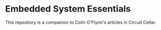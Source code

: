 # Embedded System Essentials

This repository is a companion to Colin O'Flynn's articles in Circuit Cellar.